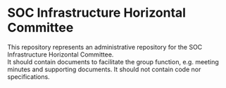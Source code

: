 
# SOC Infrastructure Horizontal Committee

This repository represents an administrative repository for the SOC Infrastructure Horizontal Committee.  
It should contain documents to facilitate the group function, e.g. meeting minutes and supporting documents.
It should not contain code nor specifications.

